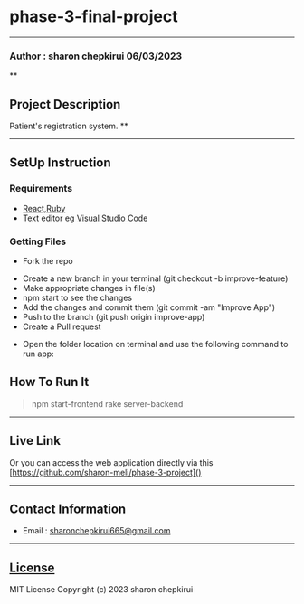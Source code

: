 # phase-3-final-project
***
### Author : sharon chepkirui 06/03/2023
**
## Project Description
Patient's registration system.
**

****
## SetUp Instruction
### Requirements
* [React,Ruby](https://github.com/sharon-meli/Patients'-registration-system)
* Text editor eg [Visual Studio Code](https://code.visualstudio.com/download)



### Getting Files
* Fork the repo
- Create a new branch in your terminal (git checkout -b improve-feature)
- Make appropriate changes in file(s)
- npm start to see the changes
- Add the changes and commit them (git commit -am "Improve App")
- Push to the branch (git push origin improve-app)
- Create a Pull request
* Open the folder location on terminal and use the following command to run app:

## How To Run It
>  npm start-frontend
>  rake server-backend

***
## Live Link
Or you can access the web application directly via this [https://github.com/sharon-meli/phase-3-project]()
***

## Contact Information
* Email : sharonchepkirui665@gmail.com
***
## [License]()
MIT License
Copyright (c) 2023 sharon chepkirui


